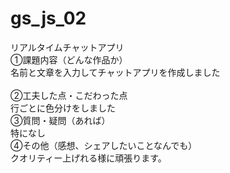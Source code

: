 # gs_js_02
リアルタイムチャットアプリ<br>
①課題内容（どんな作品か）<br>
名前と文章を入力してチャットアプリを作成しました<br><br>
②工夫した点・こだわった点<br>
行ごとに色分けをしました<br>
③質問・疑問（あれば）<br>
特になし<br>
④その他（感想、シェアしたいことなんでも）<br>
クオリティー上げれる様に頑張ります。<br>